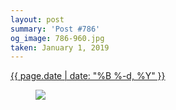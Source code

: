 ```yaml
---
layout: post
summary: 'Post #786'
og_image: 786-960.jpg
taken: January 1, 2019
---
```


<div class="post">
 <time>
  <a href="/786">
   {{ page.date | date: "%B %-d, %Y" }}
  </a>
 </time>
 <a href="/786">
  <figure data-taken="1/1/2019">
   <img sizes="(min-width: 700px) 50vw, calc(100vw - 2rem)" src="{{ site.assets_url }}/786-480.jpg" srcset="{{ site.assets_url }}/786-240.jpg 240w, {{ site.assets_url }}/786-480.jpg 480w, {{ site.assets_url }}/786-720.jpg 720w, {{ site.assets_url }}/786-960.jpg 960w"/>
  </figure>
 </a>
</div>

